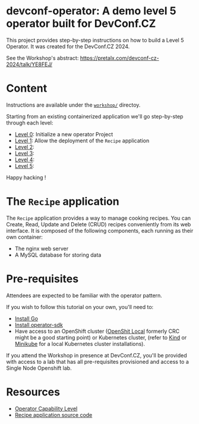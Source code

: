 # devconf-operator: A demo level 5 operator built for DevConf.CZ

This project provides step-by-step instructions on how to build a Level 5 Operator. It was created for the DevConf.CZ 2024.

See the Workshop's abstract: https://pretalx.com/devconf-cz-2024/talk/YE8FEJ/

# Content

Instructions are available under the [`workshop/`](./workshop/) directoy.

Starting from an existing containerized application we'll go step-by-step through each level:
* [Level 0](./workshop/level_0/): Initialize a new operator Project
* [Level 1](./workshop/level_1/): Allow the deployment of the `Recipe` application
* [Level 2](./workshop/level_2/):
* [Level 3](./workshop/level_3/):
* [Level 4](./workshop/level_4/):
* [Level 5](./workshop/level_5/):

Happy hacking !

# The `Recipe` application

The `Recipe` application provides a way to manage cooking recipes. You can Create, Read, Update and Delete (CRUD) recipes conveniently from its web interface. It is composed of the following components, each running as their own container:
* The nginx web server
* A MySQL database for storing data

# Pre-requisites

Attendees are expected to be familiar with the operator pattern.

If you wish to follow this tutorial on your own, you'll need to:
- [Install Go](https://go.dev/doc/install)
- [Install operator-sdk](https://sdk.operatorframework.io/docs/installation/)
- Have access to an OpenShift cluster ([OpenShit Local](https://developers.redhat.com/products/openshift-local/overview) formerly CRC might be a good starting point) or Kubernetes cluster, (refer to [Kind](https://kind.sigs.k8s.io/docs/user/quick-start/) or [Minikube](https://minikube.sigs.k8s.io/docs/start/) for a local Kubernetes cluster installations).

If you attend the Workshop in presence at DevConf.CZ, you'll be provided with access to a lab that has all pre-requisites provisioned and access to a Single Node Openshift lab.

# Resources

- [Operator Capability Level](https://sdk.operatorframework.io/docs/overview/operator-capabilities/)
- [Recipe application source code](https://github.com/rocrisp/recipe)